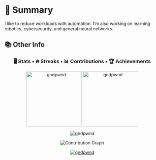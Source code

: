<h1>📎 Summary</h1>

I like to reduce workloads with automation. I'm also working on learning robotics, cybersecurity, and general neural networks. 

<h2>📚 Other Info</h2>

<h3 align="center" ><b>🖥️ Stats </b>•<b> 🔥 Streaks </b>•<b> 📊 Contributions </b>•<b> 🏆 Achievements</b></h3>

<p align="center"><img height="180em" src="https://github-readme-stats.vercel.app/api?username=gndpwnd&hide_border=true&count_private=true&show_icons=true&theme=github_dark&color=1DA1F2" alt="gndpwnd" align = "center"/>
<img height="180em" src="https://github-readme-stats.vercel.app/api/top-langs?username=gndpwnd&show_icons=true&locale=en&layout=compact&hide_border=true&theme=github_dark&" alt="gndpwnd" align = "center"/></p>

<p align="center"><img src="https://github-readme-streak-stats.herokuapp.com/?user=gndpwnd&theme=black-ice&hide_border=true&stroke=0000&background=0D1117&ring=e05397&fire=e05397&currStreakLabel=e05397](https://streak-stats.demolab.com?user=gndpwnd&theme=dark&background=0D1117&stroke=1DA1F2&ring=1DA1F2&fire=1DA1F2&currStreakLabel=1DA1F2&sideNums=1DA1F2&currStreakNum=1DA1F2&sideLabels=1DA1F2&border=1DA1F2" alt="gndpwnd" /></p>

<p align="center"<a href="#"><img alt="Contribution Graph" src="https://activity-graph.herokuapp.com/graph?username=gndpwnd&bg_color=0D1117&color=1DA1F2&line=1DA1F2&point=FFFFFF&hide_border=true&" /></a></p>

<p align="center"> <a href="https://github.com/gndpwnd"><img src="https://github-profile-trophy.vercel.app/?username=gndpwnd&margin-w=5&theme=algolia&no-bg=true" alt="gndpwnd" /></a> </p>
